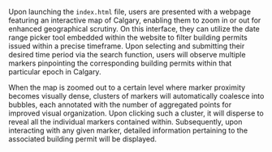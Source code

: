 Upon launching the `index.html` file, users are presented with a webpage featuring an interactive map of Calgary, enabling them to zoom in or out for enhanced geographical scrutiny. On this interface, they can utilize the date range picker tool embedded within the website to filter building permits issued within a precise timeframe. Upon selecting and submitting their desired time period via the search function, users will observe multiple markers pinpointing the corresponding building permits within that particular epoch in Calgary.

When the map is zoomed out to a certain level where marker proximity becomes visually dense, clusters of markers will automatically coalesce into bubbles, each annotated with the number of aggregated points for improved visual organization. Upon clicking such a cluster, it will disperse to reveal all the individual markers contained within. Subsequently, upon interacting with any given marker, detailed information pertaining to the associated building permit will be displayed.

